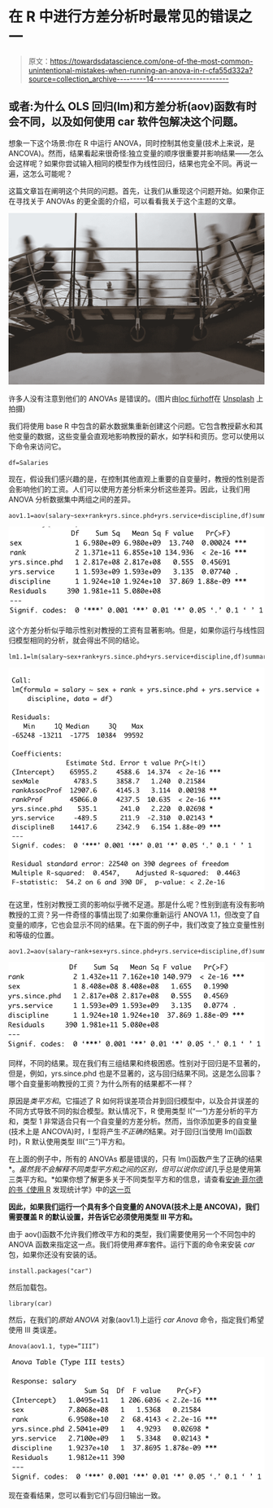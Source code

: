 # 在 R 中进行方差分析时最常见的错误之一

> 原文：<https://towardsdatascience.com/one-of-the-most-common-unintentional-mistakes-when-running-an-anova-in-r-cfa55d332a?source=collection_archive---------14----------------------->

## 或者:为什么 OLS 回归(lm)和方差分析(aov)函数有时会不同，以及如何使用 car 软件包解决这个问题。

想象一下这个场景:你在 R 中运行 ANOVA，同时控制其他变量(技术上来说，是 ANCOVA)。然而，结果看起来很奇怪:独立变量的顺序很重要并影响结果——怎么会这样呢？如果你尝试输入相同的模型作为线性回归，结果也完全不同。再说一遍，这怎么可能呢？

这篇文章旨在阐明这个共同的问题。首先，让我们从重现这个问题开始。如果你正在寻找关于 ANOVAs 的更全面的介绍，可以看看我关于这个主题的文章。

![](img/65f9dae2008187c5cb016f1dce852d7e.png)

许多人没有注意到他们的 ANOVAs 是错误的。(图片由[loc fürhoff](https://unsplash.com/@imagoiq?utm_source=unsplash&utm_medium=referral&utm_content=creditCopyText)在 [Unsplash](https://unsplash.com/s/photos/university?utm_source=unsplash&utm_medium=referral&utm_content=creditCopyText) 上拍摄)

我们将使用 base R 中包含的薪水数据集重新创建这个问题。它包含教授薪水和其他变量的数据，这些变量会直观地影响教授的薪水，如学科和资历。您可以使用以下命令来访问它。

```
df=Salaries
```

现在，假设我们感兴趣的是，在控制其他直观上重要的自变量时，教授的性别是否会影响他们的工资。人们可以使用方差分析来分析这些差异。因此，让我们用 ANOVA 分析数据集中两组之间的差异。

```
aov1.1=aov(salary~sex+rank+yrs.since.phd+yrs.service+discipline,df)summary(aov1.1)
```

![](img/8eb8a84e427f0fa8fc7c7f8f8ae1170e.png)

这个方差分析似乎暗示性别对教授的工资有显著影响。但是，如果你运行与线性回归模型相同的分析，就会得出不同的结论。

```
lm1.1=lm(salary~sex+rank+yrs.since.phd+yrs.service+discipline,df)summary(lm1.1)
```

![](img/4400d0e9ae89f84bdfa1d69c37f60ab0.png)

在这里，性别对教授工资的影响似乎微不足道。那是什么呢？性别到底有没有影响教授的工资？另一件奇怪的事情出现了:如果你重新运行 ANOVA 1.1，但改变了自变量的顺序，它也会显示不同的结果。在下面的例子中，我们改变了独立变量性别和等级的位置。

```
aov1.2=aov(salary~rank+sex+yrs.since.phd+yrs.service+discipline,df)summary(aov1.2)
```

![](img/07f64c89658098d5498c8199840922c0.png)

同样，不同的结果。现在我们有三组结果和终极困惑。性别对于回归是不显著的，但是，例如，yrs.since.phd 也是不显著的，这与回归结果不同。这是怎么回事？哪个自变量影响教授的工资？为什么所有的结果都不一样？

原因是*类平方和*。它描述了 R 如何将误差项合并到回归模型中，以及合并误差的不同方式导致不同的拟合模型。默认情况下，R 使用类型 I(“一”)方差分析的平方和，类型 1 非常适合只有一个自变量的方差分析。然而，当你添加更多的自变量(技术上是 ANCOVA)时，I 型将产生*不正确的*结果。对于回归(当使用 lm()函数时)，R 默认使用类型 III(“三”)平方和。

在上面的例子中，所有的 ANOVAs 都是错误的，只有 lm()函数产生了正确的结果*。*虽然我不会解释不同类型平方和之间的区别，但可以说你应该*几乎总是使用第三类平方和。*如果你想了解更多关于不同类型平方和的信息，请查看[安迪·菲尔德的书《使用 R](https://amzn.to/2t2Tf9l) 发现统计学》中的[这一页](https://books.google.ch/books?id=wd2K2zC3swIC&lpg=PP1&hl=de&pg=PA475#v=onepage&q&f=false)

**因此，如果我们运行一个具有多个自变量的 ANOVA(技术上是 ANCOVA)，我们需要覆盖 R 的默认设置，并告诉它必须使用类型 III 平方和。**

由于 aov()函数不允许我们修改平方和的类型，我们需要使用另一个不同包中的 ANOVA 函数来指定这一点。我们将使用*赛车*套件。运行下面的命令来安装 *car* 包，如果你还没有安装的话。

```
install.packages("car")
```

然后加载包。

```
library(car)
```

然后，在我们的*原始 ANOVA* 对象(aov1.1)上运行 *car Anova* 命令，指定我们希望使用 III 类误差。

```
Anova(aov1.1, type=”III”)
```

![](img/e3776c2f5e7032560a8ee59a4467d4a8.png)

现在查看结果，您可以看到它们与回归输出一致。